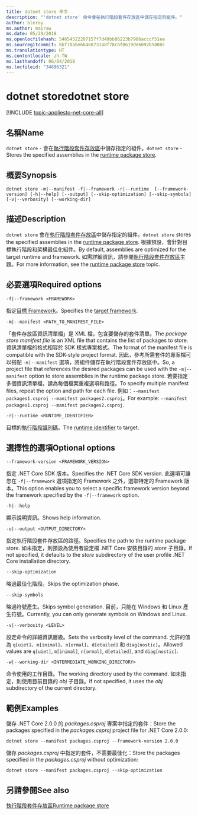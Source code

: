 ```yaml
---
title: dotnet store 命令
description: "'dotnet store' 命令會在執行階段套件存放區中儲存指定的組件。"
author: bleroy
ms.author: mairaw
ms.date: 05/29/2018
ms.openlocfilehash: 54654522207157f7d49bb86223b7986acccf51ee
ms.sourcegitcommit: bbf70abe6b46073148f78cbf0619de6092b5800c
ms.translationtype: HT
ms.contentlocale: zh-TW
ms.lasthandoff: 06/04/2018
ms.locfileid: "34696321"
---
```

# <a name="dotnet-store"></a><span data-ttu-id="9b6b3-103">dotnet store</span><span class="sxs-lookup"><span data-stu-id="9b6b3-103">dotnet store</span></span>

[!INCLUDE [topic-appliesto-net-core-all](../../../includes/topic-appliesto-net-core-2plus.md)]

## <a name="name"></a><span data-ttu-id="9b6b3-104">名稱</span><span class="sxs-lookup"><span data-stu-id="9b6b3-104">Name</span></span>

<span data-ttu-id="9b6b3-105">`dotnet store` - 會在[執行階段套件存放區](../deploying/runtime-store.md)中儲存指定的組件。</span><span class="sxs-lookup"><span data-stu-id="9b6b3-105">`dotnet store` - Stores the specified assemblies in the [runtime package store](../deploying/runtime-store.md).</span></span>

## <a name="synopsis"></a><span data-ttu-id="9b6b3-106">概要</span><span class="sxs-lookup"><span data-stu-id="9b6b3-106">Synopsis</span></span>

`dotnet store -m|--manifest -f|--framework -r|--runtime  [--framework-version] [-h|--help] [--output] [--skip-optimization] [--skip-symbols] [-v|--verbosity] [--working-dir]`

## <a name="description"></a><span data-ttu-id="9b6b3-107">描述</span><span class="sxs-lookup"><span data-stu-id="9b6b3-107">Description</span></span>

<span data-ttu-id="9b6b3-108">`dotnet store` 會在[執行階段套件存放區](../deploying/runtime-store.md)中儲存指定的組件。</span><span class="sxs-lookup"><span data-stu-id="9b6b3-108">`dotnet store` stores the specified assemblies in the [runtime package store](../deploying/runtime-store.md).</span></span> <span data-ttu-id="9b6b3-109">根據預設，會針對目標執行階段和架構最佳化組件。</span><span class="sxs-lookup"><span data-stu-id="9b6b3-109">By default, assemblies are optimized for the target runtime and framework.</span></span> <span data-ttu-id="9b6b3-110">如需詳細資訊，請參閱[執行階段套件存放區](../deploying/runtime-store.md)主題。</span><span class="sxs-lookup"><span data-stu-id="9b6b3-110">For more information, see the [runtime package store](../deploying/runtime-store.md) topic.</span></span>

## <a name="required-options"></a><span data-ttu-id="9b6b3-111">必要選項</span><span class="sxs-lookup"><span data-stu-id="9b6b3-111">Required options</span></span>

`-f|--framework <FRAMEWORK>`

<span data-ttu-id="9b6b3-112">指定[目標 Framework](../../standard/frameworks.md)。</span><span class="sxs-lookup"><span data-stu-id="9b6b3-112">Specifies the [target framework](../../standard/frameworks.md).</span></span>

`-m|--manifest <PATH_TO_MANIFEST_FILE>`

<span data-ttu-id="9b6b3-113">「套件存放區資訊清單檔」是 XML 檔，包含要儲存的套件清單。</span><span class="sxs-lookup"><span data-stu-id="9b6b3-113">The *package store manifest file* is an XML file that contains the list of packages to store.</span></span> <span data-ttu-id="9b6b3-114">資訊清單檔的格式相容於 SDK 樣式專案格式。</span><span class="sxs-lookup"><span data-stu-id="9b6b3-114">The format of the manifest file is compatible with the SDK-style project format.</span></span> <span data-ttu-id="9b6b3-115">因此，參考所需套件的專案檔可以搭配 `-m|--manifest` 選項，將組件儲存在執行階段套件存放區中。</span><span class="sxs-lookup"><span data-stu-id="9b6b3-115">So, a project file that references the desired packages can be used with the `-m|--manifest` option to store assemblies in the runtime package store.</span></span> <span data-ttu-id="9b6b3-116">若要指定多個資訊清單檔，請為每個檔案重複選項和路徑。</span><span class="sxs-lookup"><span data-stu-id="9b6b3-116">To specify multiple manifest files, repeat the option and path for each file.</span></span> <span data-ttu-id="9b6b3-117">例如：`--manifest packages1.csproj --manifest packages2.csproj`。</span><span class="sxs-lookup"><span data-stu-id="9b6b3-117">For example: `--manifest packages1.csproj --manifest packages2.csproj`.</span></span>

`-r|--runtime <RUNTIME_IDENTIFIER>`

<span data-ttu-id="9b6b3-118">目標的[執行階段識別碼](../rid-catalog.md)。</span><span class="sxs-lookup"><span data-stu-id="9b6b3-118">The [runtime identifier](../rid-catalog.md) to target.</span></span>

## <a name="optional-options"></a><span data-ttu-id="9b6b3-119">選擇性的選項</span><span class="sxs-lookup"><span data-stu-id="9b6b3-119">Optional options</span></span>

`--framework-version <FRAMEWORK_VERSION>`

<span data-ttu-id="9b6b3-120">指定 .NET Core SDK 版本。</span><span class="sxs-lookup"><span data-stu-id="9b6b3-120">Specifies the .NET Core SDK version.</span></span> <span data-ttu-id="9b6b3-121">此選項可讓您在 `-f|--framework` 選項指定的 Framework 之外，選取特定的 Framework 版本。</span><span class="sxs-lookup"><span data-stu-id="9b6b3-121">This option enables you to select a specific framework version beyond the framework specified by the `-f|--framework` option.</span></span>

`-h|--help`

<span data-ttu-id="9b6b3-122">顯示說明資訊。</span><span class="sxs-lookup"><span data-stu-id="9b6b3-122">Shows help information.</span></span>

`-o|--output <OUTPUT_DIRECTORY>`

<span data-ttu-id="9b6b3-123">指定執行階段套件存放區的路徑。</span><span class="sxs-lookup"><span data-stu-id="9b6b3-123">Specifies the path to the runtime package store.</span></span> <span data-ttu-id="9b6b3-124">如未指定，則預設為使用者設定檔 .NET Core 安裝目錄的 *store* 子目錄。</span><span class="sxs-lookup"><span data-stu-id="9b6b3-124">If not specified, it defaults to the *store* subdirectory of the user profile .NET Core installation directory.</span></span>

`--skip-optimization`

<span data-ttu-id="9b6b3-125">略過最佳化階段。</span><span class="sxs-lookup"><span data-stu-id="9b6b3-125">Skips the optimization phase.</span></span>

`--skip-symbols`

<span data-ttu-id="9b6b3-126">略過符號產生。</span><span class="sxs-lookup"><span data-stu-id="9b6b3-126">Skips symbol generation.</span></span> <span data-ttu-id="9b6b3-127">目前，只能在 Windows 和 Linux 產生符號。</span><span class="sxs-lookup"><span data-stu-id="9b6b3-127">Currently, you can only generate symbols on Windows and Linux.</span></span>

`-v|--verbosity <LEVEL>`

<span data-ttu-id="9b6b3-128">設定命令的詳細資訊層級。</span><span class="sxs-lookup"><span data-stu-id="9b6b3-128">Sets the verbosity level of the command.</span></span> <span data-ttu-id="9b6b3-129">允許的值為 `q[uiet]`、`m[inimal]`、`n[ormal]`、`d[etailed]` 和 `diag[nostic]`。</span><span class="sxs-lookup"><span data-stu-id="9b6b3-129">Allowed values are `q[uiet]`, `m[inimal]`, `n[ormal]`, `d[etailed]`, and `diag[nostic]`.</span></span>

`-w|--working-dir <INTERMEDIATE_WORKING_DIRECTORY>`

<span data-ttu-id="9b6b3-130">命令使用的工作目錄。</span><span class="sxs-lookup"><span data-stu-id="9b6b3-130">The working directory used by the command.</span></span> <span data-ttu-id="9b6b3-131">如未指定，則使用目前目錄的 *obj* 子目錄。</span><span class="sxs-lookup"><span data-stu-id="9b6b3-131">If not specified, it uses the *obj* subdirectory of the current directory.</span></span>

## <a name="examples"></a><span data-ttu-id="9b6b3-132">範例</span><span class="sxs-lookup"><span data-stu-id="9b6b3-132">Examples</span></span>

<span data-ttu-id="9b6b3-133">儲存 .NET Core 2.0.0 的 *packages.csproj* 專案中指定的套件：</span><span class="sxs-lookup"><span data-stu-id="9b6b3-133">Store the packages specified in the *packages.csproj* project file for .NET Core 2.0.0:</span></span>

`dotnet store --manifest packages.csproj --framework-version 2.0.0`

<span data-ttu-id="9b6b3-134">儲存 *packages.csproj* 中指定的套件，不需要最佳化：</span><span class="sxs-lookup"><span data-stu-id="9b6b3-134">Store the packages specified in the *packages.csproj* without optimization:</span></span>

`dotnet store --manifest packages.csproj --skip-optimization`

## <a name="see-also"></a><span data-ttu-id="9b6b3-135">另請參閱</span><span class="sxs-lookup"><span data-stu-id="9b6b3-135">See also</span></span>

[<span data-ttu-id="9b6b3-136">執行階段套件存放區</span><span class="sxs-lookup"><span data-stu-id="9b6b3-136">Runtime package store</span></span>](../deploying/runtime-store.md)